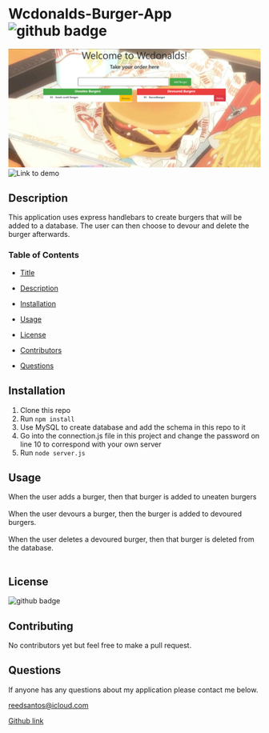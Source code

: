 # Wcdonalds-Burger-App <img src='https://img.shields.io/badge/License-MIT-black' alt='github badge'>
![Screenshot](screenshot.png)
![Link to demo](https://drive.google.com/file/d/1E4LzrqXr-dUt8Jko1NDoyaZVXOO8fduX/view)
## Description
This application uses express handlebars to create burgers that will be added to a database. The user can then choose to devour and delete the burger afterwards.
### Table of Contents
-  [Title](#title)

-  [Description](#description)

-  [Installation](#installation)

-  [Usage](#usage)

-  [License](#license)

-  [Contributors](#contributors)

-  [Questions](#questions)
            
## Installation
1. Clone this repo
2. Run `npm install`          
3. Use MySQL to create database and add the schema in this repo to it
5. Go into the connection.js file in this project and change the password on line 10 to correspond with your own server
6. Run `node server.js`
## Usage
When the user adds a burger, then that burger is added to uneaten burgers </br></br>
When the user devours a burger, then the burger is added to devoured burgers.</br></br>
When the user deletes a devoured burger, then that burger is deleted from the database. </br></br>

## License
<img src='https://img.shields.io/badge/License-MIT-black' alt='github badge'>

## Contributing
No contributors yet but feel free to make a pull request.

## Questions
If anyone has any questions about my application please contact me below.

reedsantos@icloud.com

[Github link](https://github.com/ReedSantos)
